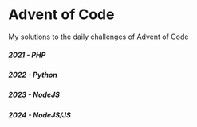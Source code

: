 # Advent of Code

My solutions to the daily challenges of Advent of Code

##### 2021 - PHP
##### 2022 - Python
##### 2023 - NodeJS
##### 2024 - NodeJS/JS
